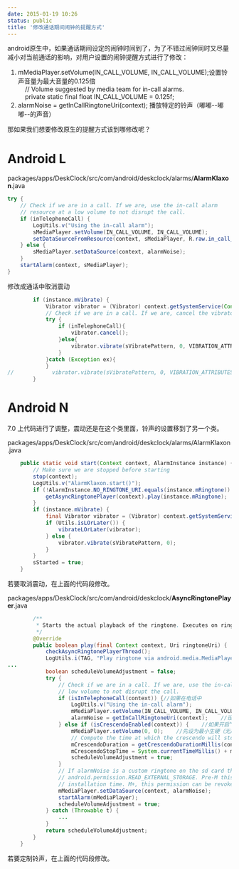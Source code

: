 ```yaml
---
date: 2015-01-19 10:26
status: public
title: '修改通话期间闹钟的提醒方式'
---
```


android原生中，如果通话期间设定的闹钟时间到了，为了不错过闹钟同时又尽量减小对当前通话的影响，对用户设置的闹钟提醒方式进行了修改：

1. mMediaPlayer.setVolume(IN_CALL_VOLUME, IN_CALL_VOLUME);设置铃声音量为最大音量的0.125倍   
       // Volume suggested by media team for in-call alarms.   
       private static final float IN_CALL_VOLUME = 0.125f;   
2. alarmNoise = getInCallRingtoneUri(context); 播放特定的铃声（嘟嘟--嘟嘟--的声音）

那如果我们想要修改原生的提醒方式该到哪修改呢？

# Android L

packages/apps/DeskClock/src/com/android/deskclock/alarms/**AlarmKlaxon**.java

```java
try {
    // Check if we are in a call. If we are, use the in-call alarm
    // resource at a low volume to not disrupt the call.
    if (inTelephoneCall) {
        LogUtils.v("Using the in-call alarm");
        sMediaPlayer.setVolume(IN_CALL_VOLUME, IN_CALL_VOLUME);
        setDataSourceFromResource(context, sMediaPlayer, R.raw.in_call_alarm);
    } else {
        sMediaPlayer.setDataSource(context, alarmNoise);
    }
    startAlarm(context, sMediaPlayer);
}
```

修改成通话中取消震动

```java
        if (instance.mVibrate) {
            Vibrator vibrator = (Vibrator) context.getSystemService(Context.VIBRATOR_SERVICE);
            // Check if we are in a call. If we are, cancel the vibrator.
            try {
                if (inTelephoneCall){
                    vibrator.cancel();
                }else{
                    vibrator.vibrate(sVibratePattern, 0, VIBRATION_ATTRIBUTES);
                }
            }catch (Exception ex){
            }
//            vibrator.vibrate(sVibratePattern, 0, VIBRATION_ATTRIBUTES);
        }
```

# Android N

7.0 上代码进行了调整，震动还是在这个类里面，铃声的设置移到了另一个类。

packages/apps/DeskClock/src/com/android/deskclock/alarms/AlarmKlaxon.java

```java
    public static void start(Context context, AlarmInstance instance) {
        // Make sure we are stopped before starting
        stop(context);
        LogUtils.v("AlarmKlaxon.start()");
        if (!AlarmInstance.NO_RINGTONE_URI.equals(instance.mRingtone)) {
            getAsyncRingtonePlayer(context).play(instance.mRingtone);
        }
        if (instance.mVibrate) {
            final Vibrator vibrator = (Vibrator) context.getSystemService(Context.VIBRATOR_SERVICE);
            if (Utils.isLOrLater()) {
                vibrateLOrLater(vibrator);
            } else {
                vibrator.vibrate(sVibratePattern, 0);
            }
        }
        sStarted = true;
    }
```

若要取消震动，在上面的代码段修改。

packages/apps/DeskClock/src/com/android/deskclock/**AsyncRingtonePlayer**.java

```java
        /**
         * Starts the actual playback of the ringtone. Executes on ringtone-thread.
         */
        @Override
        public boolean play(final Context context, Uri ringtoneUri) {
            checkAsyncRingtonePlayerThread();
            LogUtils.i(TAG, "Play ringtone via android.media.MediaPlayer.");
...
            boolean scheduleVolumeAdjustment = false;
            try {
                // Check if we are in a call. If we are, use the in-call alarm resource at a
                // low volume to not disrupt the call.
                if (isInTelephoneCall(context)) {//如果在电话中
                    LogUtils.v("Using the in-call alarm");
                    mMediaPlayer.setVolume(IN_CALL_VOLUME, IN_CALL_VOLUME);    //设置音量为0.125f
                    alarmNoise = getInCallRingtoneUri(context);    //设置铃声为InCall专用铃声
                } else if (isCrescendoEnabled(context)) {    //如果开启“声音渐强”
                    mMediaPlayer.setVolume(0, 0);    //先设为最小生硬（无声）
                    // Compute the time at which the crescendo will stop.
                    mCrescendoDuration = getCrescendoDurationMillis(context);
                    mCrescendoStopTime = System.currentTimeMillis() + mCrescendoDuration;
                    scheduleVolumeAdjustment = true;
                }
                // If alarmNoise is a custom ringtone on the sd card the app must be granted
                // android.permission.READ_EXTERNAL_STORAGE. Pre-M this is ensured at app
                // installation time. M+, this permission can be revoked by the user any time.
                mMediaPlayer.setDataSource(context, alarmNoise);
                startAlarm(mMediaPlayer);
                scheduleVolumeAdjustment = true;
            } catch (Throwable t) {
                ...
            }
            return scheduleVolumeAdjustment;
        }
    }
```

若要定制铃声，在上面的代码段修改。
